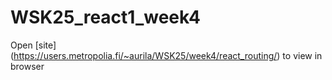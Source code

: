 # WSK25_react1_week4

Open [site] (https://users.metropolia.fi/~aurila/WSK25/week4/react_routing/) to view in browser
